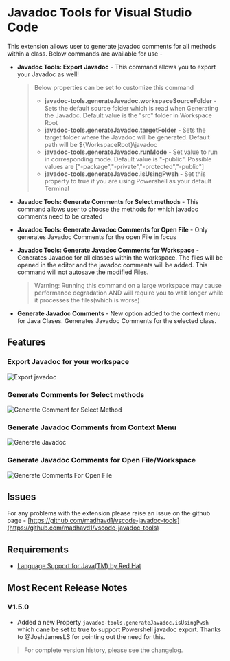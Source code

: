 # Javadoc Tools for Visual Studio Code

This extension allows user to generate javadoc comments for all methods within a class.
Below commands are available for use - 
* **Javadoc Tools: Export Javadoc** - This command allows you to export your Javadoc as well!
  > Below properties can be set to customize this command
  > * **javadoc-tools.generateJavadoc.workspaceSourceFolder** - Sets the default source folder which is read when Generating the Javadoc. Default value is the \"src\" folder in Workspace Root
  > * **javadoc-tools.generateJavadoc.targetFolder** - Sets the target folder where the Javadoc will be generated. Default path will be ${WorkspaceRoot}\\javadoc
  > * **javadoc-tools.generateJavadoc.runMode** - Set value to run in corresponding mode. Default value is \"-public\". Possible values are ["-package","-private","-protected","-public"]
  > * **javadoc-tools.generateJavadoc.isUsingPwsh** - Set this property to true if you are using Powershell as your default Terminal

* **Javadoc Tools: Generate Comments for Select methods** - This command allows user to choose the methods for which javadoc comments need to be created
* **Javadoc Tools: Generate Javadoc Comments for Open File** - Only generates Javadoc Comments for the open File in focus
* **Javadoc Tools: Generate Javadoc Comments for Workspace** - Generates Javadoc for all classes within the workspace.
    The files will be opened in the editor and the javadoc comments will be added. This command will not autosave the modified Files.
    >Warning: Running this command on a large workspace may cause performance degradation AND will require you to wait longer while it processes the files(which is worse)
* **Generate Javadoc Comments** - New option added to the context menu for Java Clases. Generates Javadoc Comments for the selected class.

## Features

### Export Javadoc for your workspace
![Export javadoc](/img/export_javadoc.jpg)

### Generate Comments for Select methods
![Generate Comment for Select Method](/img/select_method.gif)

### Generate Javadoc Comments from Context Menu
![Generate Javadoc](/img/genFromContext.png)

### Generate Javadoc Comments for Open File/Workspace
![Generate Comments For Open File](/img/CmdPallete.png)

## Issues
For any problems with the extension please raise an issue on the github page - [https://github.com/madhavd1/vscode-javadoc-tools](https://github.com/madhavd1/vscode-javadoc-tools)
## Requirements
* [Language Support for Java(TM) by Red Hat](https://marketplace.visualstudio.com/items?itemName=redhat.java)

## Most Recent Release Notes
### V1.5.0
- Added a new Property `javadoc-tools.generateJavadoc.isUsingPwsh` which cane be set to true to support Powershell javadoc export. Thanks to @JoshJamesLS for pointing out the need for this.

>For complete version history, please see the changelog.